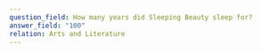 ```yaml
---
question_field: How many years did Sleeping Beauty sleep for?
answer_field: "100"
relation: Arts and Literature
---
```

